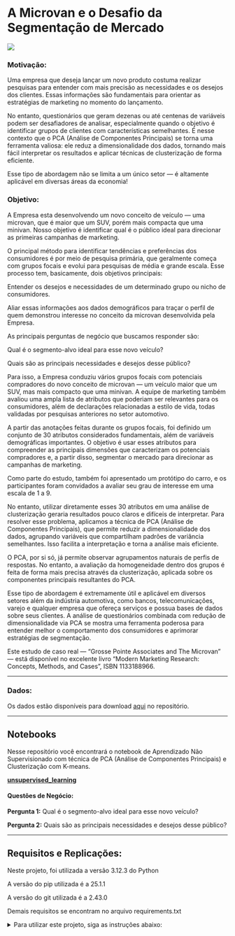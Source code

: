 # A Microvan e o Desafio da Segmentação de Mercado
<img src="https://i.namu.wiki/i/OWOzE3u1R6SxTWDN9GkLLDgO_sTkyTGzI6zHQj3lpSb6ONtRYpzmz7bFlWs8BwNuQE1Lt7GadbKHiDuLhQj74qV7IwNBXbvACu3iapkNTzbKtnQZHWXn34LTmgD_RXKeWg8ke9_Uau8IXNMvdJILfg.webp" />

### **Motivação:**

Uma empresa que deseja lançar um novo produto costuma realizar pesquisas para entender com mais precisão as necessidades e os desejos dos clientes. Essas informações são fundamentais para orientar as estratégias de marketing no momento do lançamento.

No entanto, questionários que geram dezenas ou até centenas de variáveis podem ser desafiadores de analisar, especialmente quando o objetivo é identificar grupos de clientes com características semelhantes. É nesse contexto que o PCA (Análise de Componentes Principais) se torna uma ferramenta valiosa: ele reduz a dimensionalidade dos dados, tornando mais fácil interpretar os resultados e aplicar técnicas de clusterização de forma eficiente.

Esse tipo de abordagem não se limita a um único setor — é altamente aplicável em diversas áreas da economia!

### **Objetivo:**

A Empresa esta desenvolvendo um novo conceito de veículo — uma microvan, que é maior que um SUV, porém mais compacta que uma minivan. Nosso objetivo é identificar qual é o público ideal para direcionar as primeiras campanhas de marketing.

O principal método para identificar tendências e preferências dos consumidores é por meio de pesquisa primária, que geralmente começa com grupos focais e evolui para pesquisas de média e grande escala. Esse processo tem, basicamente, dois objetivos principais:

Entender os desejos e necessidades de um determinado grupo ou nicho de consumidores.

Aliar essas informações aos dados demográficos para traçar o perfil de quem demonstrou interesse no conceito da microvan desenvolvida pela Empresa.

As principais perguntas de negócio que buscamos responder são:

Qual é o segmento-alvo ideal para esse novo veículo?

Quais são as principais necessidades e desejos desse público?

Para isso, a Empresa conduziu vários grupos focais com potenciais compradores do novo conceito de microvan — um veículo maior que um SUV, mas mais compacto que uma minivan. A equipe de marketing também avaliou uma ampla lista de atributos que poderiam ser relevantes para os consumidores, além de declarações relacionadas a estilo de vida, todas validadas por pesquisas anteriores no setor automotivo.

A partir das anotações feitas durante os grupos focais, foi definido um conjunto de 30 atributos considerados fundamentais, além de variáveis demográficas importantes. O objetivo é usar esses atributos para compreender as principais dimensões que caracterizam os potenciais compradores e, a partir disso, segmentar o mercado para direcionar as campanhas de marketing.

Como parte do estudo, também foi apresentado um protótipo do carro, e os participantes foram convidados a avaliar seu grau de interesse em uma escala de 1 a 9.

No entanto, utilizar diretamente esses 30 atributos em uma análise de clusterização geraria resultados pouco claros e difíceis de interpretar. Para resolver esse problema, aplicamos a técnica de PCA (Análise de Componentes Principais), que permite reduzir a dimensionalidade dos dados, agrupando variáveis que compartilham padrões de variância semelhantes. Isso facilita a interpretação e torna a análise mais eficiente.

O PCA, por si só, já permite observar agrupamentos naturais de perfis de respostas. No entanto, a avaliação da homogeneidade dentro dos grupos é feita de forma mais precisa através da clusterização, aplicada sobre os componentes principais resultantes do PCA.

Esse tipo de abordagem é extremamente útil e aplicável em diversos setores além da indústria automotiva, como bancos, telecomunicações, varejo e qualquer empresa que ofereça serviços e possua bases de dados sobre seus clientes. A análise de questionários combinada com redução de dimensionalidade via PCA se mostra uma ferramenta poderosa para entender melhor o comportamento dos consumidores e aprimorar estratégias de segmentação.

Este estudo de caso real — “Grosse Pointe Associates and The Microvan” — está disponível no excelente livro “Modern Marketing Research: Concepts, Methods, and Cases”, ISBN 1133188966.


-----------------------

### **Dados:**

Os dados estão disponíveis para download [aqui](https://github.com/reisricardo1/unsupervised_learning/blob/master/data/microvan.csv) no repositório.

-----------------------
## Notebooks
Nesse repositório você encontrará o notebook de Aprendizado Não Supervisionado com  técnica de PCA (Análise de Componentes Principais) e  Clusterização com K-means.

[**unsupervised_learning**](https://github.com/reisricardo1/unsupervised_learning/new/master/unsupervised_learning_v001.ipynb)

#### Questões de Negócio:
**Pergunta 1:** Qual é o segmento-alvo ideal para esse novo veículo?

**Pergunta 2:** Quais são as principais necessidades e desejos desse público?

------------

## Requisitos e Replicações:

Neste projeto, foi utilizada a versão 3.12.3 do Python

A versão do pip utilizada é a 25.1.1

A versão do git utilizada é a 2.43.0

Demais requisitos se encontram no arquivo requirements.txt

<details>
  <summary>Para utilizar este projeto, siga as instruções abaixo:</summary>

  <details>
    <summary>Passo 1: Clonar o repositório</summary>

    git clone https://github.com/reisricardo1/unsupervised_learning.git

  </details>

  <details>
    <summary>Passo 2: Instalar os pacotes nas versões utilizadas</summary>

    pip install -r requirements.txt
    
  </details>

</details>

